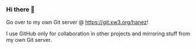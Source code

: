 ### Hi there 👋

Go over to my own Git server @ https://git.xw3.org/hanez! 

I use GitHub only for collaboration in other projects and mirroring stuff from my own Git server.
<!--
[![Stand With Ukraine](https://raw.githubusercontent.com/vshymanskyy/StandWithUkraine/main/banner2-direct.svg)](https://vshymanskyy.github.io/StandWithUkraine)

![hanez's Stats](https://github-readme-stats.vercel.app/api?username=hanez&theme=nord&show_icons=true&hide_border=false&count_private=false)


[![hanez's GitHub stats](https://github-readme-stats.vercel.app/api?username=hanez&show_icons=true&hide_title=false&include_all_commits=true&count_private=true)](#)

![hanez's Streak](https://github-readme-streak-stats.herokuapp.com/?user=hanez&theme=nord&hide_border=false)

![hanez's Top Languages](https://github-readme-stats.vercel.app/api/top-langs/?username=hanez&theme=nord&show_icons=true&hide_border=false&layout=compact)

https://gh-stats-gen.vercel.app/
https://stackoverflow.com/questions/34516592/embed-github-contributions-graph-in-website
https://github.com/Bloggify/github-calendar
https://dev.to/anuraghazra/dynamically-generated-github-stats-for-your-profile-readme-o4g
https://www.jasongaylord.com/blog/2020/10/28/implementing-github-readme-statistics


**hanez/hanez** is a ✨ _special_ ✨ repository because its `README.md` (this file) appears on your GitHub profile.

Here are some ideas to get you started:

- 🔭 I’m currently working on ...
- 🌱 I’m currently learning ...
- 👯 I’m looking to collaborate on ...
- 🤔 I’m looking for help with ...
- 💬 Ask me about ...
- 📫 How to reach me: ...
- 😄 Pronouns: ...
- ⚡ Fun fact: ...
-->
